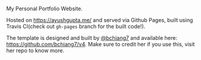 My Personal Portfolio Website.

Hosted on https://ayushgupta.me/ and served via Github Pages, built using Travis CI(check out `gh-pages` branch for the built code!).

The template is designed and built by [@bchiang7](https://github.com/bchiang7) and available here: https://github.com/bchiang7/v4. Make sure to credit her if you use this, visit her repo to know more.
